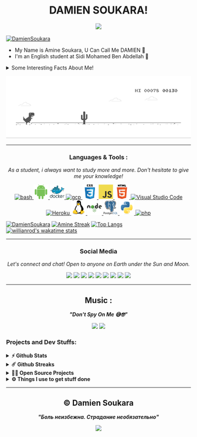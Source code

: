<h1 align="center"> DAMIEN SOUKARA! </h1> 
<p align="center">
<img src="https://hits.seeyoufarm.com/api/count/incr/badge.svg?url=https://github.com/AmineSoukara/&title=Profile%20Views">
</p>
<a href="https://AmineSoukara.me"><img alt="DamienSoukara" src="https://i.imgur.com/07aPB5A.jpg"></a>

- My Name is Amine Soukara, U Can Call Me DAMIEN 👾
- I'm an English student at Sidi Mohamed Ben Abdellah 🏫

<details>
  <summary>Some Interesting Facts About Me!</summary>
  
  - Ta Qlwa Gha Kmel Tri9k Bla Mt9ra 😄 
  
  - Makla N3as, Github Games 🎮

  - Listening To Music While Coding, And Developing Useful Codes. ⭐️
  
  - Reading Novels, Action and Adventure, Autobiography & Biography, Comics, Detective and Mystery, Fantasy, Historical Fiction, Sci-Fi, History book 📚
</details>

![RUN](https://github.com/AmineSoukara/AmineSoukara/raw/master/dino.gif)
 
<hr>
<h3 align="center">Languages & Tools :</h3>
<p align="center"><i>As a student, i always want to study more and more. Don't hesitate to give me your knowledge!</i></p>
<p align="center">
<a href="https://www.gnu.org/software/bash/" target="_blank"> <img src="https://www.vectorlogo.zone/logos/gnu_bash/gnu_bash-icon.svg" alt="bash" width="40" height="40"/> </a>
<a href="https://www.android.com/" target="_blank"> <img src="https://raw.githubusercontent.com/github/explore/80688e429a7d4ef2fca1e82350fe8e3517d3494d/topics/android/android.png" alt="android" width="40" height="40"/> </a>
<a href="https://www.docker.com/" target="_blank"> <img src="https://raw.githubusercontent.com/devicons/devicon/master/icons/docker/docker-original-wordmark.svg" alt="docker" width="40" height="40"/> </a>
<a href="https://cloud.google.com" target="_blank"> <img src="https://www.vectorlogo.zone/logos/google_cloud/google_cloud-icon.svg" alt="gcp" width="40" height="40"/> </a>
<a href="https://css.com" target="_blank"> <img src="https://raw.githubusercontent.com/github/explore/80688e429a7d4ef2fca1e82350fe8e3517d3494d/topics/css/css.png" alt="css" width="40" height="40"/> </a>
<a href="https://developer.mozilla.org/en-US/docs/Web/JavaScript" target="_blank"> <img src="https://raw.githubusercontent.com/devicons/devicon/master/icons/javascript/javascript-original.svg" alt="javascript" width="40" height="40"/> </a>
<a href="https://www.w3.org/html/" target="_blank"> <img src="https://raw.githubusercontent.com/devicons/devicon/master/icons/html5/html5-original-wordmark.svg" alt="html5" width="40" height="40"/> </a>
<a href="https://.com" target="_blank"> <img src="https://img.icons8.com/color/48/000000/visual-studio-code-2019.png" alt="Visual Studio Code" width="50" height="50"/> </a>
<a href="https://heroku.com" target="_blank"> <img src="https://www.vectorlogo.zone/logos/heroku/heroku-icon.svg" alt="Heroku" height="40"/> </a>
<a href="https://www.linux.org/" target="_blank"> <img src="https://raw.githubusercontent.com/devicons/devicon/master/icons/linux/linux-original.svg" alt="linux" width="40" height="40"/> </a>
<a href="https://nodejs.org" target="_blank"> <img src="https://raw.githubusercontent.com/devicons/devicon/master/icons/nodejs/nodejs-original-wordmark.svg" alt="nodejs" width="40" height="40"/> </a>
<a href="https://www.postgresql.org" target="_blank"> <img src="https://raw.githubusercontent.com/devicons/devicon/master/icons/postgresql/postgresql-original-wordmark.svg" alt="postgresql" width="40" height="40"/> </a>
<a href="https://www.python.org" target="_blank"> <img src="https://raw.githubusercontent.com/devicons/devicon/master/icons/python/python-original.svg" alt="python" width="40" height="40"/> </a>
<a href="https://php.com/" target="_blank"> <img src="https://raw.githubusercontent.com/jmnote/z-icons/master/svg/php.svg" alt="php" width="40" height="40"/> </a> </p>
</p>
<p align="center">
</p>

<a href="https://AmineSoukara.me"><img src="https://github-stats-alpha.vercel.app/api/?username=AmineSoukara&cc=fff&tc=000&ic=000" alt="DamienSoukara"></a>
[![Amine Streak](https://github-readme-streak-stats.herokuapp.com/?user=AmineSoukara&currStreakNum=ff0000&fire=red&sideLabels=00000)](https://github.com/AmineSoukara)
[![Top Langs](https://github-readme-stats.vercel.app/api/top-langs/?username=AmineSoukara&show_icons=true&hide_border=true&layout=compact&langs_count=8)](https://github.com/AmineSoukara)
[![willianrod's wakatime stats](https://github-readme-stats.vercel.app/api/wakatime?username=AmineSoukara)](https://github.com/AmineSoukara)

<hr>
<h3 align="center">Social Media</h3>
<p align="center"><i>Let's connect and chat! Open to anyone on Earth under the Sun and Moon.</i></p>
<p align="center">
<a href="https://bit.ly/AmineSoukaraIG" alt="Instagram"><img height="33" src="https://raw.githubusercontent.com/AmineSoukara/AmineSoukara.github.io/master/img/logo/instagram.ico"></a>
<a href="https://bit.ly/AmineSoukaraTme" alt="Telegram"><img height="33" src="https://raw.githubusercontent.com/AmineSoukara/AmineSoukara.github.io/master/img/logo/telegram.ico"></a>
<a href="https://bit.ly/AmineSoukaraTwitter" alt="Twitter"><img height="33" src="https://raw.githubusercontent.com/AmineSoukara/AmineSoukara.github.io/master/img/logo/twitter.ico"></a>
<a href="https://bit.ly/AmineSoukaraFacebook" alt="Facebook"><img height="33" src="https://raw.githubusercontent.com/AmineSoukara/AmineSoukara.github.io/master/img/logo/facebook.ico"></a>
<a href="https://bit.ly/AmineSoukaraSnap" alt="Snap"><img height="30" src="https://raw.githubusercontent.com/AmineSoukara/AmineSoukara.github.io/master/img/logo/snap.ico"></a>
<a href="https://bit.ly/AmineSoukaraWhtsp" alt="WhatsApp"><img height="35" src="https://raw.githubusercontent.com/AmineSoukara/AmineSoukara.github.io/master/img/logo/whtsp.ico"></a>
<a href="https://bit.ly/AmineSoukaraGit" alt="Github"><img height="33" src="https://raw.githubusercontent.com/AmineSoukara/AmineSoukara.github.io/master/img/logo/github.ico"></a>
<a href="https://bit.ly/AmineSoukaraYoutube" alt="Youtube"><img height="33" src="https://raw.githubusercontent.com/AmineSoukara/AmineSoukara.github.io/master/img/logo/youtube.ico"></a>
<a href="mailto:AmineSoukara@gmail.com" alt="Gmail"><img height="33" src="https://raw.githubusercontent.com/AmineSoukara/AmineSoukara.github.io/master/img/logo/gmail.ico"></a>
</p>

<hr>
<h2 align="center">Music :</h2>
<p align="center"><b><i>"Don't Spy On Me 😅🤓"</i></b></p>
<p align="center">
<img src="https://spotify-github-profile.vercel.app/api/view?uid=215m7o2db7shzyoxpnsajilpy&cover_image=true&theme=default">
<img src="https://spotify-recently-played-readme.vercel.app/api?user=215m7o2db7shzyoxpnsajilpy&count=3">

</p>

### Projects and Dev Stuffs:

<details>	
  <summary><b>⚡ Github Stats</b></summary>

<img height="180em" src="https://github-readme-stats.vercel.app/api?username=AmineSoukara&show_icons=true&hide_border=true&&count_private=true&include_all_commits=true" />
<img height="180em" src="https://github-readme-stats.vercel.app/api/top-langs/?username=AmineSoukara&show_icons=true&hide_border=true&layout=compact&langs_count=8"/>
</details>

<details>	
  <summary><b>☄️ Github Streaks</b></summary>

<img height="180em" src="https://github-readme-streak-stats.herokuapp.com/?user=AmineSoukara&hide_border=true" />
</details>

<details>
  <summary><b>🧑‍🚀 Open Source Projects</b></summary>

  <br />
  <table>
    <thead align="center">
      <tr border: none;>
        <td><b>💻 Projects</b></td>
        <td><b>🌟 Stars</b></td>
        <td><b>🍴 Forks</b></td>
        <td><b>👨‍💻 Language</b></td>
      </tr>
    </thead>
    <tbody>
      <tr>
	      <td><a href="https://github.com/AmineSoukara"><b>🚀 test</b></a></td>
        <td><img alt="Stars" src="https://img.shields.io/github/stars/iampavangandhi/Gitwar?style=flat-square&labelColor=343b41"/></td>
        <td><img alt="Forks" src="https://img.shields.io/github/forks/iampavangandhi/Gitwar?style=flat-square&labelColor=343b41"/></td>
        <td><img alt="Language" src="https://img.shields.io/github/languages/top/iampavangandhi/Gitwar?style=flat-square"/></td>
      </tr>
      <tr>
	      <td><a href="https://github.com/AmineSoukara"><b>💸 test</b></a></td>
        <td><img alt="Stars" src="https://img.shields.io/github/stars/iampavangandhi/TradeByte?style=flat-square&labelColor=343b41"/></td>
        <td><img alt="Forks" src="https://img.shields.io/github/forks/iampavangandhi/TradeByte?style=flat-square&labelColor=343b41"/></td>
        <td><img alt="Language" src="https://img.shields.io/github/languages/top/iampavangandhi/TradeByte?label=javascript&style=flat-square"/></td>
      </tr>
      <tr>
	      <td><a href="https://github.com/DamienSoukara/FSub-Heroku"><b>👾 FSub</b></a></td>
        <td><img alt="Stars" src="https://img.shields.io/github/stars/iampavangandhi/TradeByte?style=flat-square&labelColor=343b41"/></td>
        <td><img alt="Forks" src="https://img.shields.io/github/forks/iampavangandhi/TradeByte?style=flat-square&labelColor=343b41"/></td>
        <td><img alt="Language" src="https://img.shields.io/github/languages/top/DamienSoukara/FSub-Heroku?style=flat-square&labelColor=000"/></td> 
      </tr>
      <tr>
	      <td><a href="https://github.com/AmineSoukara"><b>🤓 test</b></a></td>
        <td><img alt="Stars" src="https://img.shields.io/github/stars/iampavangandhi/iampavangandhi?style=flat-square&labelColor=000"/></td>
        <td><img alt="Forks" src="https://img.shields.io/github/forks/iampavangandhi/iampavangandhi?style=flat-square&labelColor=000"/></td>
        <td><img alt="Language" src="https://img.shields.io/badge/markdown-100%25-plue?style=flat-square&labelColor=000"/></td> 
      </tr>
    </tbody>
  </table>
  <br />
</details>
 
<details>	
  <br />
  <summary><b>⚙️ Things I use to get stuff done</b></summary>
  	<ul>
  	    <li><b>OS:</b> Ubuntu 20.04</li>
	    <li><b>Laptop: </b> HP Elitebook (i5)</li>
  	    <li><b>Browser: </b> Firefox Developer Edition</li>
	    <li><b>Terminal: </b> ZSH: Oh My Zsh (PowerLevel10k)</li>
	    <li><b>Code Editor:</b> VSCode - The best editor out there.</li>
	    <li><b>To Stay Updated:</b> Dev.to, Medium, Linkedin and Twitter.</li>
	    <br />
	⚛️ Checkout My VSCode Configrations <a href="https://gist.github.com/iampavangandhi/039b1dc5a7cdcb007ab3691814d53130">Here</a>.
	</ul>	
</details>


<hr>
<h2 align="center">©️ Damien Soukara</h2>
<p align="center"><b><i>"Боль неизбежна. Страдание необязательно"</i></b></p>
<p align="center">
<img src="https://metrics.lecoq.io/AmineSoukara?template=classic&isocalendar=1&languages=1&introduction=1&stars=1&people=1&followup=1&lines=1&activity=1&achievements=1&pagespeed=1&tweets=1&posts=1&stock=1&isocalendar.duration=half-year&languages.colors=github&languages.threshold=0%25&introduction.title=false&stars.limit=4&people.limit=28&people.size=28&people.types=followers%2C%20following&people.identicons=false&people.shuffle=false&activity.limit=5&activity.days=14&activity.filter=all&activity.visibility=all&activity.timestamps=false&achievements.threshold=C&achievements.secrets=false&achievements.limit=0&pagespeed.url=AmineSoukara.me&pagespeed.detailed=false&pagespeed.screenshot=false&tweets.attachments=false&tweets.limit=2&tweets.user=AmineSoukara&posts.descriptions=false&posts.covers=false&posts.limit=4&posts.user=.user.login&stock.duration=1d&stock.interval=5m&config.timezone=Africa%2FCasablanca">
</p>

